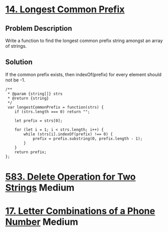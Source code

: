 # [14. Longest Common Prefix](https://leetcode.com/problems/longest-common-prefix/description/)
## Problem Description
Write a function to find the longest common prefix string amongst an array of strings.

## Solution
If the common prefix exists, then indexOf(prefix) for every element should not be -1.
```
/**
 * @param {string[]} strs
 * @return {string}
 */
 var longestCommonPrefix = function(strs) {
    if (strs.length === 0) return "";
    
    let prefix = strs[0];
    
    for (let i = 1; i < strs.length; i++) {
        while (strs[i].indexOf(prefix) !== 0) {
            prefix = prefix.substring(0, prefix.length - 1);
        }
    }
    return prefix;
};
```

# [583. Delete Operation for Two Strings](https://leetcode.com/problems/delete-operation-for-two-strings/description/) Medium
# [17. Letter Combinations of a Phone Number](https://leetcode.com/problems/letter-combinations-of-a-phone-number/description/) Medium
